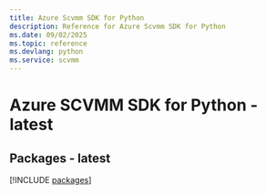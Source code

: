 ```yaml
---
title: Azure Scvmm SDK for Python
description: Reference for Azure Scvmm SDK for Python
ms.date: 09/02/2025
ms.topic: reference
ms.devlang: python
ms.service: scvmm
---
```

# Azure SCVMM SDK for Python - latest
## Packages - latest
[!INCLUDE [packages](scvmm-index.md)]